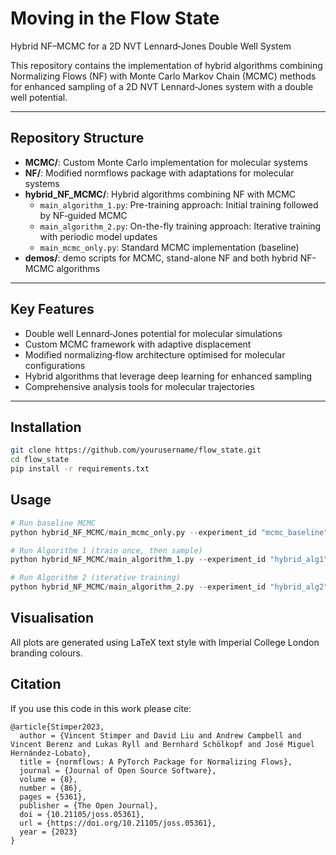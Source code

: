 <!-- File: README.md -->

# Moving in the Flow State  
Hybrid NF–MCMC for a 2D NVT Lennard‐Jones Double Well System

This repository contains the implementation of hybrid algorithms combining Normalizing Flows (NF) with Monte Carlo Markov Chain (MCMC) methods for enhanced sampling of a 2D NVT Lennard‐Jones system with a double well potential.

---

## Repository Structure

- **MCMC/**: Custom Monte Carlo implementation for molecular systems  
- **NF/**: Modified normflows package with adaptations for molecular systems  
- **hybrid_NF_MCMC/**: Hybrid algorithms combining NF with MCMC  
  - `main_algorithm_1.py`: Pre-training approach: Initial training followed by NF‐guided MCMC  
  - `main_algorithm_2.py`: On-the-fly training approach: Iterative training with periodic model updates  
  - `main_mcmc_only.py`: Standard MCMC implementation (baseline)
- **demos/**: demo scripts for MCMC, stand-alone NF and both hybrid NF-MCMC algorithms

---

## Key Features

- Double well Lennard‐Jones potential for molecular simulations  
- Custom MCMC framework with adaptive displacement  
- Modified normalizing‐flow architecture optimised for molecular configurations  
- Hybrid algorithms that leverage deep learning for enhanced sampling  
- Comprehensive analysis tools for molecular trajectories  

---

## Installation

```bash
git clone https://github.com/yourusername/flow_state.git
cd flow_state
pip install -r requirements.txt
```

## Usage 
```python
# Run baseline MCMC
python hybrid_NF_MCMC/main_mcmc_only.py --experiment_id "mcmc_baseline"

# Run Algorithm 1 (train once, then sample)
python hybrid_NF_MCMC/main_algorithm_1.py --experiment_id "hybrid_alg1"

# Run Algorithm 2 (iterative training)
python hybrid_NF_MCMC/main_algorithm_2.py --experiment_id "hybrid_alg2"
```

## Visualisation
All plots are generated using LaTeX text style with Imperial College London branding colours.

## Citation
If you use this code in this work please cite:

```
@article{Stimper2023, 
  author = {Vincent Stimper and David Liu and Andrew Campbell and Vincent Berenz and Lukas Ryll and Bernhard Schölkopf and José Miguel Hernández-Lobato}, 
  title = {normflows: A PyTorch Package for Normalizing Flows}, 
  journal = {Journal of Open Source Software}, 
  volume = {8},
  number = {86}, 
  pages = {5361}, 
  publisher = {The Open Journal}, 
  doi = {10.21105/joss.05361}, 
  url = {https://doi.org/10.21105/joss.05361}, 
  year = {2023}
} 
```
